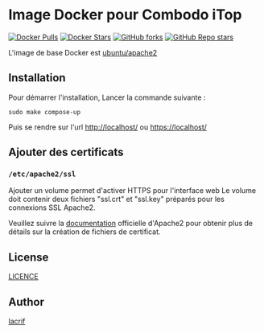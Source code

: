 # Image Docker pour Combodo iTop

[![Docker Pulls](https://img.shields.io/docker/pulls/lacrif/itop?logo=docker&link=https%3A%2F%2Fhub.docker.com%2Frepository%2Fdocker%2Flacrif%2Fitop)](https://hub.docker.com/repository/docker/lacrif/itop)
[![Docker Stars](https://img.shields.io/docker/stars/lacrif/itop?logo=docker&link=https%3A%2F%2Fhub.docker.com%2Frepository%2Fdocker%2Flacrif%2Fitop)](https://hub.docker.com/repository/docker/lacrif/itop)
[![GitHub forks](https://img.shields.io/github/forks/lacrif/itop-docker?link=https%3A%2F%2Fgithub.com%2Flacrif%2Fitop-docker)](https://github.com/lacrif/itop-docker)
[![GitHub Repo stars](https://img.shields.io/github/stars/lacrif/itop-docker?link=https%3A%2F%2Fgithub.com%2Flacrif%2Fitop-docker)](https://github.com/lacrif/itop-docker)

L'image de base Docker est [ubuntu/apache2](https://hub.docker.com/r/ubuntu/apache2)

## Installation

Pour démarrer l'installation, Lancer la commande suivante :
```shell
sudo make compose-up
```
Puis se rendre sur l'url [http://localhost/](http://localhost/) ou [https://localhost/](https://localhost/)

## Ajouter des certificats

### ``/etc/apache2/ssl``

Ajouter un volume permet d'activer HTTPS pour l'interface web Le volume doit contenir deux fichiers "ssl.crt" et "ssl.key" préparés pour les connexions SSL Apache2.

Veuillez suivre la [documentation](https://httpd.apache.org/docs/2.4/ssl/ssl_howto.html) officielle d'Apache2 pour obtenir plus de détails sur la création de fichiers de certificat.

## License

[LICENCE](LICENCE)

## Author

[lacrif](https://github.com/lacrif)
